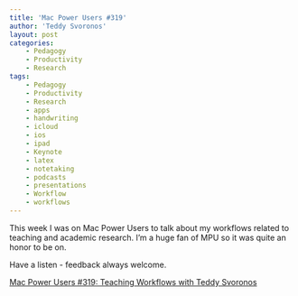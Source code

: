 ```yaml
---
title: 'Mac Power Users #319'
author: 'Teddy Svoronos'
layout: post
categories:
    - Pedagogy
    - Productivity
    - Research
tags:
    - Pedagogy
    - Productivity
    - Research
    - apps
    - handwriting
    - icloud
    - ios
    - ipad
    - Keynote
    - latex
    - notetaking
    - podcasts
    - presentations
    - Workflow
    - workflows
---
```


This week I was on Mac Power Users to talk about my workflows related to teaching and academic research. I’m a huge fan of MPU so it was quite an honor to be on.

Have a listen - feedback always welcome.

<a href="https://www.relay.fm/mpu/319">Mac Power Users #319: Teaching Workflows with Teddy Svoronos</a>